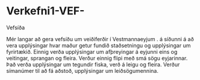# Verkefni1-VEF-

Vefsíða

Mér langar að gera vefsíðu um veiðiferðir í Vestmannaeyjum . á síðunni á að vera upplýsingar hvar maður getur fundið staðsetningu og upplýsingar um fyrirtækið. Einnig verða upplýsingar um afþreyingar á eyjunni eins og veitingar, sprangan og fleira. Verður einnig flipi með smá sögu eyjarinnar. Það verða upplýsingar um tegundir fiska, verð á leigu og fleira. Verður símanúmer til að fá aðstoð, upplýsingar um leiðsögumennina.


 
 

